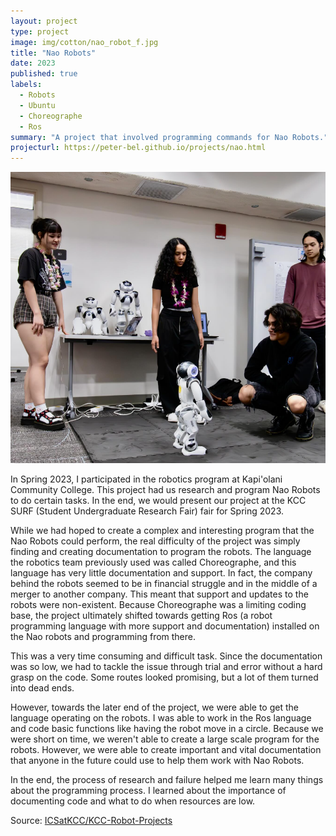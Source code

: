 ```yaml
---
layout: project
type: project
image: img/cotton/nao_robot_f.jpg
title: "Nao Robots"
date: 2023
published: true
labels:
  - Robots
  - Ubuntu
  - Choreographe
  - Ros
summary: "A project that involved programming commands for Nao Robots."
projecturl: https://peter-bel.github.io/projects/nao.html
---
```


<img class="img-fluid" src="../img/vacay/naoSURF2023.png">

In Spring 2023, I participated in the robotics program at Kapi'olani Community College. This project had us research and program Nao Robots to do certain tasks. In the end, we would present our project at the KCC SURF (Student Undergraduate Research Fair) fair for Spring 2023. 

While we had hoped to create a complex and interesting program that the Nao Robots could perform, the real difficulty of the project was simply finding and creating documentation to program the robots. The language the robotics team previously used was called Choreographe, and this language has very little documentation and support. In fact, the company behind the robots seemed to be in financial struggle and in the middle of a merger to another company. This meant that support and updates to the robots were non-existent. Because Choreographe was a limiting coding base, the project ultimately shifted towards getting Ros (a robot programming language with more support and documentation) installed on the Nao robots and programming from there. 

This was a very time consuming and difficult task. Since the documentation was so low, we had to tackle the issue through trial and error without a hard grasp on the code. Some routes looked promising, but a lot of them turned into dead ends. 

However, towards the later end of the project, we were able to get the language operating on the robots. I was able to work in the Ros language and code basic functions like having the robot move in a circle. Because we were short on time, we weren't able to create a large scale program for the robots. However, we were able to create important and vital documentation that anyone in the future could use to help them work with Nao Robots. 

In the end, the process of research and failure helped me learn many things about the programming process. I learned about the importance of documenting code and what to do when resources are low. 

Source: <a href="https://github.com/Peter-Bel/KCC-Robot-Projects">ICSatKCC/KCC-Robot-Projects</a>
